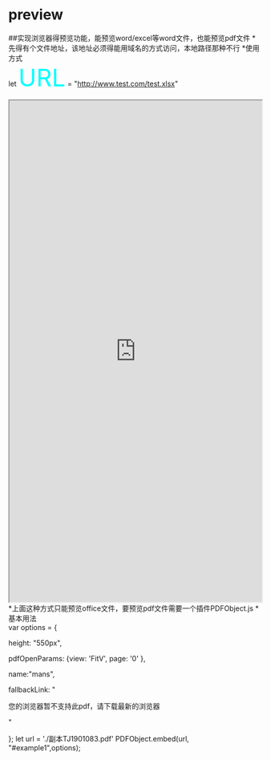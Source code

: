 # preview
##实现浏览器得预览功能，能预览word/excel等word文件，也能预览pdf文件
*先得有个文件地址，该地址必须得能用域名的方式访问，本地路径那种不行
*使用方式<br/>
let <font color=#00ffff size=72>URL</font> = "http://www.test.com/test.xlsx"
<iframe src='http://view.officeapps.live.com/op/view.aspx?src=<font color=#00ffff size=72>URL</font>' width='100%' height='1000px' frameborder='1'>
 </iframe>
 *上面这种方式只能预览office文件，要预览pdf文件需要一个插件PDFObject.js
 *基本用法<br/>
var options = {

height: "550px",

pdfOpenParams: {view: 'FitV', page: '0' },

name:"mans",

fallbackLink: "<p>您的浏览器暂不支持此pdf，请下载最新的浏览器</p>"

};
let url = './副本TJ1901083.pdf'
PDFObject.embed(url, "#example1",options);
